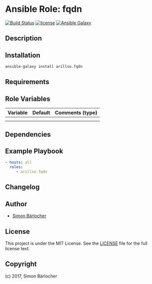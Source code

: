 # Ansible Role: fqdn

[![Build Status](https://travis-ci.org/arillso/ansible.fqdn.svg?branch=master)](https://travis-ci.org/arillso/ansible.fqdn) [![license](https://img.shields.io/github/license/mashape/apistatus.svg)](https://sbaerlo.ch/licence) [![Ansible Galaxy](http://img.shields.io/badge/ansible--galaxy-fqdn-blue.svg)](https://galaxy.ansible.com/arillso/fqdn)

## Description

## Installation

```bash
ansible-galaxy install arillso.fqdn
```

## Requirements

## Role Variables

| Variable             | Default     | Comments (type)                                   |
| :---                 | :---        | :---                                              |
| | | |
| | | |

## Dependencies

## Example Playbook

```yml
- hosts: all
  roles:
     - arillso.fqdn
```

## Changelog

## Author

* [Simon Bärlocher](https://sbaerlocher.ch)

## License

This project is under the MIT License. See the [LICENSE](https://sbaerlo.ch/licence) file for the full license text.

## Copyright

(c) 2017, Simon Bärlocher